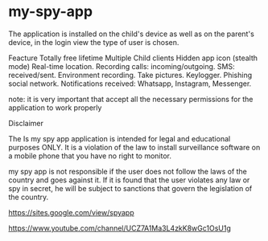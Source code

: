 # my-spy-app
The application is installed on the child's device as well as on the parent's device, in the login view the type of user is chosen.

Feacture
Totally free lifetime
Multiple Child clients
Hidden app icon (stealth mode)
Real-time location.
Recording calls: incoming/outgoing.
SMS: received/sent.
Environment recording.
Take pictures.
Keylogger.
Phishing social network.
Notifications received: Whatsapp, Instagram, Messenger.

note: it is very important that accept all the necessary permissions for the application to work properly

Disclaimer

The Is my spy app application is intended for legal and educational purposes ONLY. It is a violation of the law to install surveillance software on a mobile phone that you have no right to monitor.

my spy app is not responsible if the user does not follow the laws of the country and goes against it. If it is found that the user violates any law or spy in secret, he will be subject to sanctions that govern the legislation of the country.


https://sites.google.com/view/spyapp





https://www.youtube.com/channel/UCZ7A1Ma3L4zkK8wGc1OsU1g
